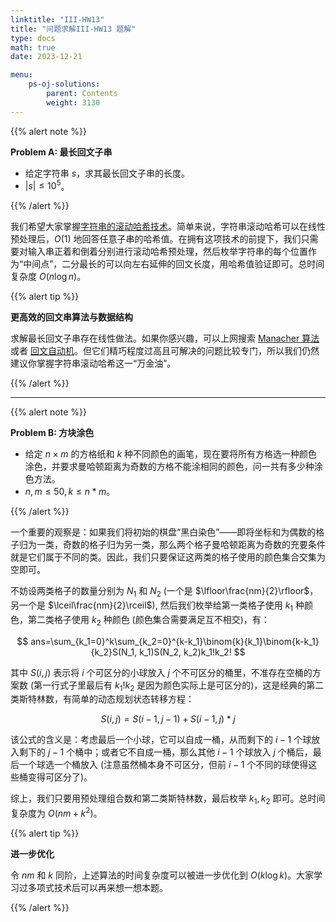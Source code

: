 ```yaml
---
linktitle: "III-HW13"
title: "问题求解III-HW13 题解"
type: docs
math: true
date: 2023-12-21

menu:
    ps-oj-solutions:
        parent: Contents
        weight: 3130
---
```


{{% alert note %}}

**Problem A: 最长回文子串**

* 给定字符串 $s$，求其最长回文子串的长度。
* $|s|\leq 10^5$。

{{% /alert %}}

我们希望大家掌握[字符串的滚动哈希技术](/courses/problemsolving22/algorithms/string-hash)。简单来说，字符串滚动哈希可以在线性预处理后，$O(1)$ 地回答任意子串的哈希值。在拥有这项技术的前提下，我们只需要对输入串正着和倒着分别进行滚动哈希预处理，然后枚举字符串的每个位置作为“中间点”，二分最长的可以向左右延伸的回文长度，用哈希值验证即可。总时间复杂度 $O(n\log n)$。

{{% alert tip %}}

**更高效的回文串算法与数据结构**

求解最长回文子串存在线性做法。如果你感兴趣，可以上网搜索 [Manacher 算法](https://oi-wiki.org/string/manacher/) 或者 [回文自动机](https://oi-wiki.org/string/pam/)。但它们精巧程度过高且可解决的问题比较专门，所以我们仍然建议你掌握字符串滚动哈希这一“万金油”。

{{% /alert %}}

---

{{% alert note %}}

**Problem B: 方块涂色**

* 给定 $n\times m$ 的方格纸和 $k$ 种不同颜色的画笔，现在要将所有方格选一种颜色涂色，并要求曼哈顿距离为奇数的方格不能涂相同的颜色，问一共有多少种涂色方法。
* $n, m\leq 50, k\leq n*m$。

{{% /alert %}}

一个重要的观察是：如果我们将初始的棋盘“黑白染色”——即将坐标和为偶数的格子归为一类，奇数的格子归为另一类，那么两个格子曼哈顿距离为奇数的充要条件就是它们属于不同的类。因此，我们只要保证这两类的格子使用的颜色集合交集为空即可。

不妨设两类格子的数量分别为 $N_1$ 和 $N_2$ (一个是 $\lfloor\frac{nm}{2}\rfloor$，另一个是 $\lceil\frac{nm}{2}\rceil$), 然后我们枚举给第一类格子使用 $k_1$ 种颜色，第二类格子使用 $k_2$ 种颜色 (颜色集合需要满足互不相交)，有：

$$
ans=\sum_{k_1=0}^k\sum_{k_2=0}^{k-k_1}\binom{k}{k_1}\binom{k-k_1}{k_2}S(N_1, k_1)S(N_2, k_2)k_1!k_2!
$$

其中 $S(i, j)$ 表示将 $i$ 个可区分的小球放入 $j$ 个不可区分的桶里，不准存在空桶的方案数 (第一行式子里最后有 $k_1!k_2$ 是因为颜色实际上是可区分的)，这是经典的第二类斯特林数，有简单的动态规划状态转移方程：

$$
S(i, j) = S(i - 1, j - 1) + S(i - 1, j) * j
$$

该公式的含义是：考虑最后一个小球，它可以自成一桶，从而剩下的 $i-1$ 个球放入剩下的 $j-1$ 个桶中；或者它不自成一桶，那么其他 $i-1$ 个球放入 $j$ 个桶后，最后一个球选一个桶放入 (注意虽然桶本身不可区分，但前 $i-1$ 个不同的球使得这些桶变得可区分了)。

综上，我们只要用预处理组合数和第二类斯特林数，最后枚举 $k_1, k_2$ 即可。总时间复杂度为 $O(nm + k^2)$。

{{% alert tip %}}

**进一步优化**

令 $nm$ 和 $k$ 同阶，上述算法的时间复杂度可以被进一步优化到 $O(k\log k)$。大家学习过多项式技术后可以再来想一想本题。

{{% /alert %}}